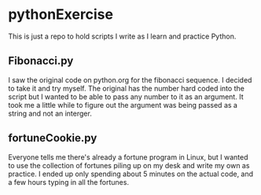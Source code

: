 # pythonExercise
This is just a repo to hold scripts I write as I learn and practice Python.

## Fibonacci.py
I saw the original code on python.org for the fibonacci sequence. I decided to take it and try myself. The original has the number hard coded into the script but I wanted to be able to pass any number to it as an argument. It took me a little while to figure out the argument was being passed as a string and not an interger.

## fortuneCookie.py
Everyone tells me there's already a fortune program in Linux, but I wanted to use the collection of fortunes piling up on my desk and write my own as practice. I ended up only spending about 5 minutes on the actual code, and a few hours typing in all the fortunes.

